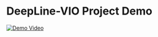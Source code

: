 # DeepLine-VIO Project Demo

[![Demo Video](https://img.youtube.com/vi/uT43ljyZcC8/0.jpg)](https://youtu.be/uT43ljyZcC8)
